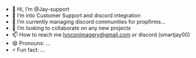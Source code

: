 - 👋 Hi, I’m @Jay-support
- 👀 I’m into Customer Support and discord integration 
- 🌱 I’m currently managing discord communities for propfirms...
- 💞️ I’m looking to collaborate on any new projects 
- 📫 How to reach me lynconimagery@gmail.com or discord (smartjay00)
- 😄 Pronouns: ...
- ⚡ Fun fact: ...

<!---
Jay-support/Jay-support is a ✨ special ✨ repository because its `README.md` (this file) appears on your GitHub profile.
You can click the Preview link to take a look at your changes.
--->
